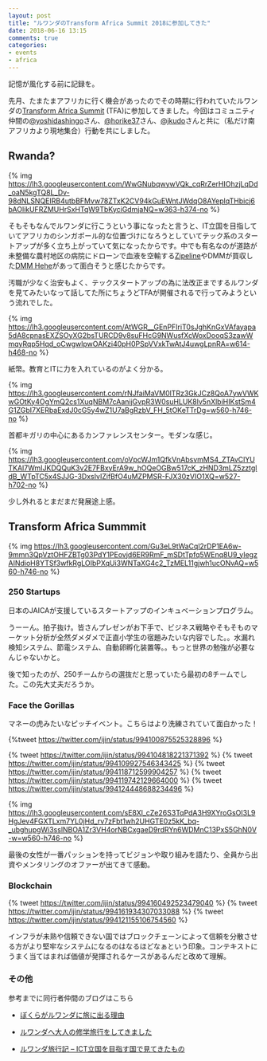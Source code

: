```yaml
---
layout: post
title: "ルワンダのTransform Africa Summit 2018に参加してきた"
date: 2018-06-16 13:15
comments: true
categories: 
- events
- africa
---
```


記憶が風化する前に記録を。

先月、たまたまアフリカに行く機会があったのでその時期に行われていたルワンダの[Transform Africa Summit](https://transformafricasummit.org) (TFA)に参加してきました。今回はコミュニティ仲間の[@yoshidashingo](https://twitter.com/yoshidashingo)さん、[@horike37](https://twitter.com/horike37)さん、[@jkudo](https://twitter.com/jkudo)さんと共に（私だけ南アフリカより現地集合）行動を共にしました。

## Rwanda? ##

{% img https://lh3.googleusercontent.com/WwGNubqwywVQk_cqRrZerHIOhzjLqDd_oaN5kgTQ8L_Dv-98dNLSNQEIRB4utbBFMvw78ZTxK2CV94kGuEWntJWdqO8AYeplqTHbicj6bAOlikUFRZMUHrSxHTqW9TbKyciGdmjaNQ=w363-h374-no %}

そもそもなんでルワンダに行こうという事になったと言うと、IT立国を目指していてアフリカのシンガポール的な位置づけになろうとしていてテック系のスタートアップが多く立ち上がっていて気になったからです。中でも有名なのが道路が未整備な農村地区の病院にドローンで血液を空輸する[Zipeline](https://flyzipline.com)やDMMが買収した[DMM Hehe](https://hehe.rw)があって面白そうと感じたからです。

汚職が少なく治安もよく、テックスタートアップの為に法改正までするルワンダを見てみたいなって話してた所にちょうどTFAが開催されるで行ってみようという流れでした。


{% img https://lh3.googleusercontent.com/AtWGR__GEnPFIriT0sJghKnGxVAfayapa5dA8cpnasEXZSOyXG2bsTURCD9v8suFHcG9NWusfXcWoxDooqS3zawWmqyRqp5Hqd_oCwgwlpwOAKzi40pH0PSpVVxkTwAtJ4uwgLpnRA=w614-h468-no %}

紙幣。教育とITに力を入れているのがよく分かる。

{% img https://lh3.googleusercontent.com/rNJfaiMaVM0lTRz3GkJCz8QoA7ywVWKwGOtKy4OgYmQ2cs1XuqNBM7cAanijGvpR3W0suHLUK8lv5nXlbiHIKstSm4G1ZGbI7XERbaExdJ0cG5y4wZ1U7aBgRzbV_FH_5tOKeTTrDg=w560-h746-no %}

首都キガリの中心にあるカンファレンスセンター。モダンな感じ。

{% img https://lh3.googleusercontent.com/oVpcWJm1QfkVnAbsvmMS4_ZTAvClYUTKAl7WmIJKDQQuK3v2E7FBxyErA9w_hOQeOGBw517cK_zHND3mLZ5zztgldB_WTpTC5x4SJJG-3DxsIvIZifBfO4uMZPMSR-FJX30zVIO1XQ=w527-h702-no %}

少し外れるとまだまだ発展途上感。

## Transform Africa Summmit ##

{% img https://lh3.googleusercontent.com/Gu3eL9tWaCql2rDP1EA6w-9mmn3QpVztOHFZBTg03PdY1PEovjd6ER9RmF_mSDtTpfq5WEnq8U9_yIegzAINdioH8YTSf3wfkRgLOIbPXqUi3WNTaXG4c2_TzMEL11gjwh1ucONvAQ=w560-h746-no %}

### 250 Startups ###

日本のJAICAが支援しているスタートアップのインキュベーションプログラム。

うーーん。拍子抜け。皆さんプレゼンがお下手で、ビジネス戦略やそもそものマーケット分析が全然ダメダメで正直小学生の宿題みたいな内容でした。。水漏れ検知システム、節電システム、自動卵孵化装置等。。もっと世界の勉強が必要なんじゃないかと。

後で知ったのが、250チームからの選抜だと思っていたら最初の8チームでした。この先大丈夫だろうか。

### Face the Gorillas ###

マネーの虎みたいなピッチイベント。こちらはより洗練されていて面白かった！

{%tweet https://twitter.com/ijin/status/994100875525328896 %}

{% tweet https://twitter.com/ijin/status/994104818221371392 %}
{% tweet https://twitter.com/ijin/status/994109927546343425 %}
{% tweet https://twitter.com/ijin/status/994118712599904257 %}
{% tweet https://twitter.com/ijin/status/994119742129664000 %}
{% tweet https://twitter.com/ijin/status/994124448688234496 %}

{% img https://lh3.googleusercontent.com/sE8Xl_cZe26S3TqPdA3H9XYroGsOI3L9HgJev4FGXTLxm7YL0jHd_rv7zFbt1wh2UHGTE0z5kK_bq-_ubghupgWi3sslNBOA1Zr3VH4orNBCxgaeD9rdRYn6WDMnC13PxS5GhN0V-w=w560-h746-no %}

最後の女性が一番パッションを持ってビジョンや取り組みを語たり、全員から出資やメンタリングのオファーが出てきて感動。

### Blockchain ###

{% tweet https://twitter.com/ijin/status/994160492523479040 %}
{% tweet https://twitter.com/ijin/status/994161934307033088 %}
{% tweet https://twitter.com/ijin/status/994121155106754560 %}


インフラが未熟や信頼できない国ではブロックチェーンによって信頼を分散させる方がより堅牢なシステムになるのはなるほどなぁという印象。コンテキストにうまく当てはまれば価値が発揮されるケースがあるんだと改めて理解。

### その他 ###

参考までに同行者仲間のブログはこちら

- [ぼくらがルワンダに旅に出る理由](https://yoshidashingo.hatenablog.com/entry/rwanda)

- [ルワンダへ大人の修学旅行をしてきました](https://bit.ly/2XoU6uA)

- [ルワンダ旅行記 – ICT立国を目指す国で見てきたもの](http://level69.net/archives/25489)

